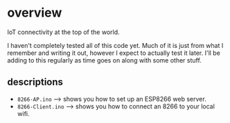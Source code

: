 # overview
IoT connectivity at the top of the world.

I haven't completely tested all of this code yet. Much of it is just from what I remember and writing it out, however I expect to actually test it later. I'll be adding to this regularly as time goes on along with some other stuff.

## descriptions
* `8266-AP.ino` --> shows you how to set up an ESP8266 web server.
* `8266-Client.ino` --> shows you how to connect an 8266 to your local wifi.
